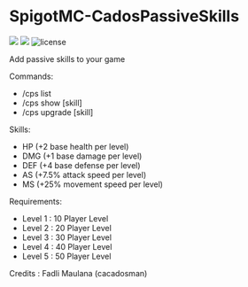 # SpigotMC-CadosPassiveSkills
[![](https://img.shields.io/badge/cacadosman-MCPlugin-red.svg)](https://shields.io)
[![](https://img.shields.io/badge/release-v1.0-blue.svg)](https://github.com/cacadosman/SpigotMC-CadosPassiveSkills/releases/tag/1.0)
![license](https://img.shields.io/github/license/mashape/apistatus.svg)<br>

Add passive skills to your game 

Commands:
- /cps list
- /cps show [skill]
- /cps upgrade [skill]

Skills:
- HP (+2 base health per level)
- DMG (+1 base damage per level)
- DEF (+4 base defense per level)
- AS (+7.5% attack speed per level)
- MS (+25% movement speed per level)

Requirements:
- Level 1 : 10 Player Level
- Level 2 : 20 Player Level
- Level 3 : 30 Player Level
- Level 4 : 40 Player Level
- Level 5 : 50 Player Level

Credits : Fadli Maulana (cacadosman)
